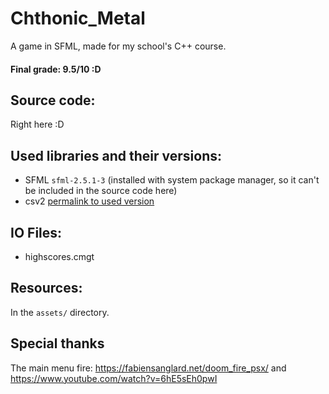 # Chthonic_Metal
A game in SFML, made for my school's C++ course.
#### Final grade: 9.5/10 :D

## Source code:
Right here :D

## Used libraries and their versions:
- SFML `sfml-2.5.1-3` (installed with system package manager, so it can't be included in the source code here)
- csv2 [permalink to used version](https://github.com/p-ranav/csv2/blob/a6d77394f308e02443c5501064ea8248471f6d41/single_include/csv2/csv2.hpp)

## IO Files:
- highscores.cmgt

## Resources:
In the `assets/` directory.

## Special thanks
The main menu fire: https://fabiensanglard.net/doom_fire_psx/ and https://www.youtube.com/watch?v=6hE5sEh0pwI
